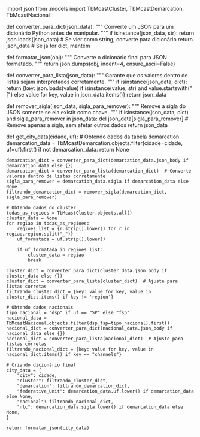 

import json
from .models import TbMcastCluster, TbMcastDemarcation, TbMcastNacional

def converter_para_dict(json_data):
    """ Converte um JSON para um dicionário Python antes de manipular. """
    if isinstance(json_data, str):
        return json.loads(json_data)  # Se vier como string, converte para dicionário
    return json_data  # Se já for dict, mantém

def formatar_json(obj):
    """ Converte o dicionário final para JSON formatado. """
    return json.dumps(obj, indent=4, ensure_ascii=False)

def converter_para_lista(json_data):
    """ Garante que os valores dentro de listas sejam interpretados corretamente. """
    if isinstance(json_data, dict):
        return {key: json.loads(value) if isinstance(value, str) and value.startswith("[") else value for key, value in json_data.items()}
    return json_data

def remover_sigla(json_data, sigla_para_remover):
    """ Remove a sigla do JSON somente se ela existir como chave. """
    if isinstance(json_data, dict) and sigla_para_remover in json_data:
        del json_data[sigla_para_remover]  # Remove apenas a sigla, sem afetar outros dados
    return json_data

def get_city_data(cidade, uf):
    # Obtendo dados da tabela demarcation
    demarcation_data = TbMcastDemarcation.objects.filter(cidade=cidade, uf=uf).first()
    if not demarcation_data:
        return None

    demarcation_dict = converter_para_dict(demarcation_data.json_body if demarcation_data else {})
    demarcation_dict = converter_para_lista(demarcation_dict)  # Converte valores dentro de listas corretamente
    sigla_para_remover = demarcation_data.sigla if demarcation_data else None
    filtrando_demarcation_dict = remover_sigla(demarcation_dict, sigla_para_remover)

    # Obtendo dados do cluster
    todas_as_regioes = TbMcastCluster.objects.all()
    cluster_data = None
    for regiao in todas_as_regioes:
        regioes_list = {r.strip().lower() for r in regiao.region.split("_")}
        uf_formatada = uf.strip().lower()

        if uf_formatada in regioes_list:
            cluster_data = regiao
            break

    cluster_dict = converter_para_dict(cluster_data.json_body if cluster_data else {})
    cluster_dict = converter_para_lista(cluster_dict)  # Ajuste para listas corretas
    filtrando_cluster_dict = {key: value for key, value in cluster_dict.items() if key != 'region'}

    # Obtendo dados nacionais
    tipo_nacional = "dsp" if uf == "SP" else "fsp"
    nacional_data = TbMcastNacional.objects.filter(dsp_fsp=tipo_nacional).first()
    nacional_dict = converter_para_dict(nacional_data.json_body if nacional_data else {})
    nacional_dict = converter_para_lista(nacional_dict)  # Ajuste para listas corretas
    filtrando_nacional_dict = {key: value for key, value in nacional_dict.items() if key == "channels"}

    # Criando dicionário final
    city_data = {
        "city": cidade,
        "cluster": filtrando_cluster_dict,
        "demarcation": filtrando_demarcation_dict,
        "federative_Unit": demarcation_data.uf.lower() if demarcation_data else None,
        "nacional": filtrando_nacional_dict,
        "nlc": demarcation_data.sigla.lower() if demarcation_data else None,
    }

    return formatar_json(city_data)
